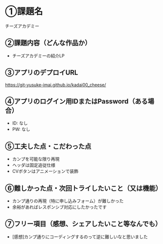 # ①課題名
チーズアカデミー

## ②課題内容（どんな作品か）
- チーズアカデミーの紹介LP

## ③アプリのデプロイURL
https://git-yusuke-imai.github.io/kadai00_cheese/

## ④アプリのログイン用IDまたはPassword（ある場合）
- ID: なし
- PW: なし

## ⑤工夫した点・こだわった点
- カンプを可能な限り再現
- ヘッダは固定追従仕様
- CVボタンはアニメーションで装飾

## ⑥難しかった点・次回トライしたいこと（又は機能）
- カンプ通りの再現（特に申し込みフォーム）が難しかった
- 余裕があればレスポンシブ対応にしたかったです

## ⑦フリー項目（感想、シェアしたいこと等なんでも）
- [感想]カンプ通りにコーディングするのって逆に難しいなと思いました
